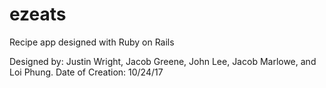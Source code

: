 # ezeats
Recipe app designed with Ruby on Rails

Designed by: Justin Wright, Jacob Greene, John Lee, Jacob Marlowe, and Loi Phung.
Date of Creation: 10/24/17